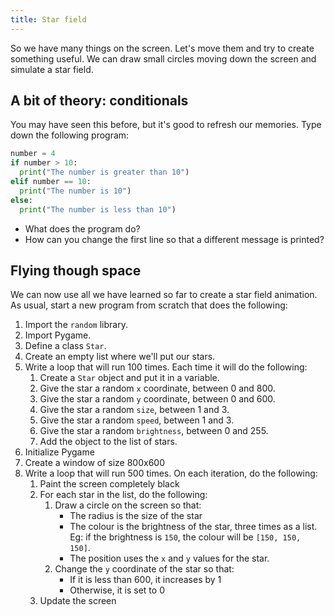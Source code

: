 ```yaml
---
title: Star field
---
```


So we have many things on the screen. Let's move them and try to create something useful. We can draw small circles moving down the screen and simulate a star field.

## A bit of theory: conditionals

You may have seen this before, but it's good to refresh our memories. Type down the following program:

```python
number = 4
if number > 10:
  print("The number is greater than 10")
elif number == 10:
  print("The number is 10")
else:
  print("The number is less than 10")
```

* What does the program do?
* How can you change the first line so that a different message is printed?

## Flying though space

We can now use all we have learned so far to create a star field animation. As usual, start a new program from scratch that does the following:

1. Import the `random` library.
2. Import Pygame.
3. Define a class `Star`.
4. Create an empty list where we'll put our stars.
5. Write a loop that will run 100 times. Each time it will do the following:
    1. Create a `Star` object and put it in a variable.
    2. Give the star a random `x` coordinate, between 0 and 800.
    3. Give the star a random `y` coordinate, between 0 and 600.
    4. Give the star a random `size`, between 1 and 3.
    5. Give the star a random `speed`, between 1 and 3.
    6. Give the star a random `brightness`, between 0 and 255.
    7. Add the object to the list of stars.
6. Initialize Pygame
7. Create a window of size 800x600
8. Write a loop that will run 500 times. On each iteration, do the following:
    1. Paint the screen completely black
    2. For each star in the list, do the following:
        1. Draw a circle on the screen so that:
            * The radius is the size of the star
            * The colour is the brightness of the star, three times as a list. Eg: if the brightness is `150`, the colour will be `[150, 150, 150]`.
            * The position uses the `x` and `y` values for the star.
        2. Change the `y` coordinate of the star so that:
            * If it is less than 600, it increases by 1
            * Otherwise, it is set to 0
    3. Update the screen

